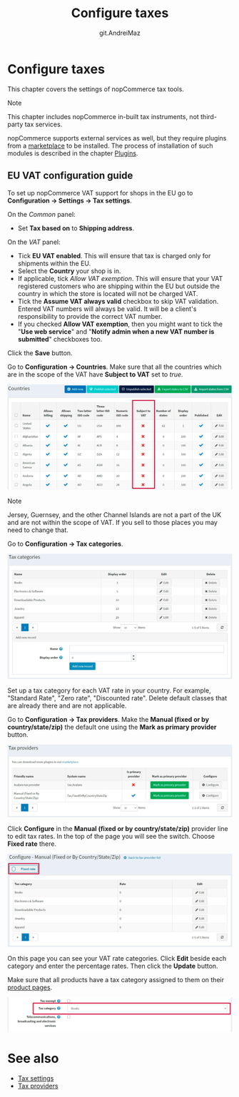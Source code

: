 ﻿---
title: Configure taxes
uid: en/getting-started/configure-taxes/index
author: git.AndreiMaz
contributors: git.DmitriyKulagin, git.exileDev, git.mariannk
---

# Configure taxes

This chapter covers the settings of nopCommerce tax tools.

> [!NOTE]
> 
> This chapter includes nopCommerce in-built tax instruments, not third-party tax services.

nopCommerce supports external services as well, but they require plugins from a [marketplace](http://www.nopcommerce.com/marketplace) to be installed. The process of installation of such modules is described in the chapter [Plugins](xref:en/developer/plugins/index).

## EU VAT configuration guide

To set up nopCommerce VAT support for shops in the EU go to **Configuration → Settings → Tax settings**.

On the *Common* panel:
* Set **Tax based on** to **Shipping address**.

On the *VAT* panel:
* Tick **EU VAT enabled**. This will ensure that tax is charged only for shipments within the EU.
* Select the **Country** your shop is in.
* If applicable, tick *Allow VAT exemption*. This will ensure that your VAT registered customers who are shipping within the EU but outside the country in which the store is located will not be charged VAT.
* Tick the **Assume VAT always valid** checkbox to skip VAT validation. Entered VAT numbers will always be valid. It will be a client's responsibility to provide the correct VAT number.
* If you checked **Allow VAT exemption**, then you might want to tick the "**Use web service**" and "**Notify admin when a new VAT number is submitted**" checkboxes too.

Click the **Save** button.

Go to **Configuration → Countries**. Make sure that all the countries which are in the scope of the VAT have **Subject to VAT** set to *true*.

![Countries](_static/index/countries.jpg)

> [!NOTE]
> 
> Jersey, Guernsey, and the other Channel Islands are not a part of the UK and are not within the scope of VAT. If you sell to those places you may need to change that.

Go to **Configuration → Tax categories**.

![Tax categories](_static/index/tax-categories.jpg)

Set up a tax category for each VAT rate in your country. For example, "Standard Rate", "Zero rate", "Discounted rate". Delete default classes that are already there and are not applicable.

Go to **Configuration → Tax providers**. Make the **Manual (fixed or by country/state/zip)** the default one using the **Mark as primary provider** button.

![Tax providers](_static/index/tax-providers.jpg)

Click **Configure** in the **Manual (fixed or by country/state/zip)** provider line to edit tax rates. In the top of the page you will see the switch. Choose **Fixed rate** there.

![Configure](_static/index/configure.jpg)

On this page you can see your VAT rate categories. Click **Edit** beside each category and enter the percentage rates. Then click the **Update** button.

Make sure that all products have a tax category assigned to them on their [product pages](xref:en/running-your-store/catalog/products/add-product-for-beginners).

![Product](_static/index/product.jpg)


# See also

* [Tax settings](xref:en/getting-started/configure-taxes/tax-settings)
* [Tax providers](xref:en/getting-started/configure-taxes/tax-providers/index)


